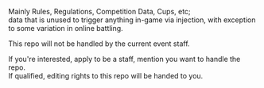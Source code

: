 Mainly Rules, Regulations, Competition Data, Cups, etc;<br>
data that is unused to trigger anything in-game via injection, with exception to some variation in online battling.

This repo will not be handled by the current event staff. 

If you're interested, apply to be a staff, mention you want to handle the repo.<br>
If qualified, editing rights to this repo will be handed to you.
